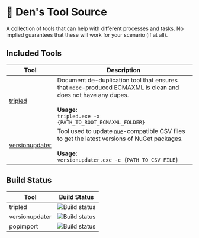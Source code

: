 # 🎄 Den's Tool Source

A collection of tools that can help with different processes and tasks. No implied guarantees that these will work for your scenario (if at all).

## Included Tools

| Tool | Description |
|-----|-----|
|[tripled](https://github.com/dend/tools/tree/master/tripled)|Document de-duplication tool that ensures that `mdoc`-produced ECMAXML is clean and does not have any dupes.<br/><br/>**Usage:**<br/>`tripled.exe -x {PATH_TO_ROOT_ECMAXML_FOLDER}`|
|[versionupdater](https://github.com/dend/tools/tree/master/versionupdater)|Tool used to update [`nue`](https://github.com/dend/nue)-compatible CSV files to get the latest versions of NuGet packages.<br/><br/>**Usage:**<br/>`versionupdater.exe -c {PATH_TO_CSV_FILE}`|
## Build Status

| Tool | Build Status |
|-----|-----|
|tripled|![Build status](https://apidrop.visualstudio.com/_apis/public/build/definitions/97663bb1-33b9-48bf-ab0d-6ab65814469c/357/badge)|
|versionupdater|![Build status](https://apidrop.visualstudio.com/_apis/public/build/definitions/97663bb1-33b9-48bf-ab0d-6ab65814469c/358/badge)|
|popimport|![Build status](https://apidrop.visualstudio.com/_apis/public/build/definitions/97663bb1-33b9-48bf-ab0d-6ab65814469c/359/badge)|
